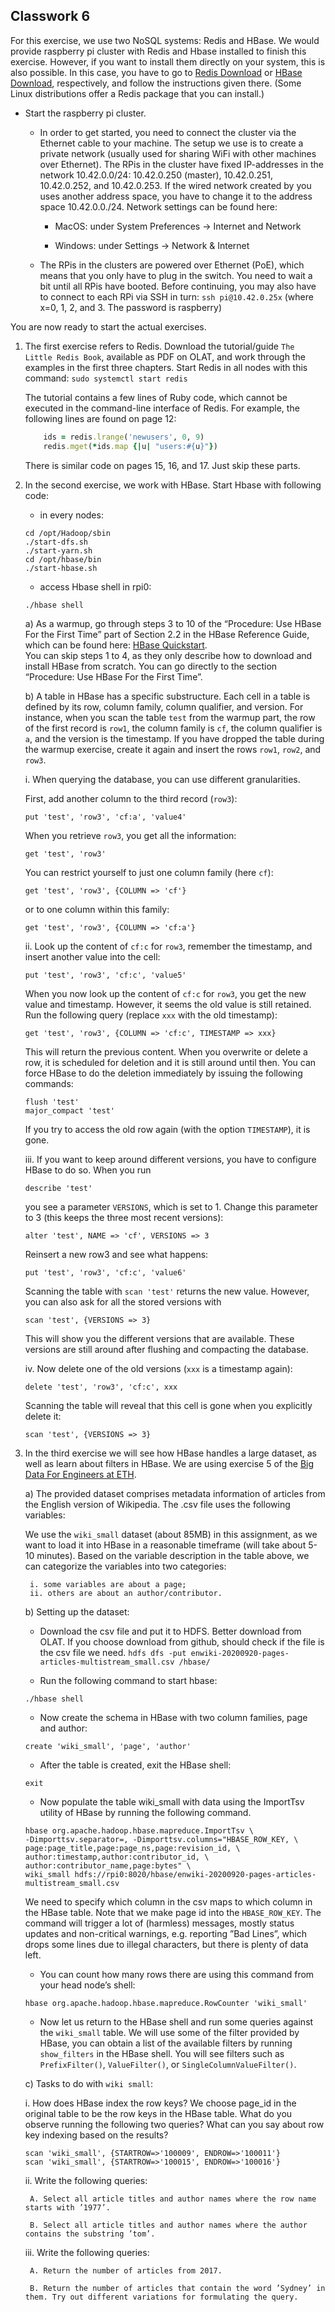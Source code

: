 
## Classwork 6

For this exercise, we use two NoSQL systems: Redis and HBase. We would provide raspberry pi cluster with Redis and Hbase installed to finish this exercise. However, if you want to install them directly on your system, this is also possible. In this case, you have to go to [Redis Download](https://redis.io/download) or [HBase Download](https://www.apache.org/dyn/closer.lua/hbase/), respectively, and follow the instructions given there. (Some Linux distributions offer a Redis package that you can install.)

- Start the raspberry pi cluster.
    - In order to get started, you need to connect the cluster via the Ethernet cable to your machine. The setup we use is to create a private network (usually used for sharing WiFi with other machines over Ethernet). The RPis in the cluster have fixed IP-addresses in the network 10.42.0.0/24: 10.42.0.250 (master), 10.42.0.251, 10.42.0.252, and 10.42.0.253. If the wired network created by you uses another address space, you have to change it to the address space 10.42.0.0./24. Network settings can be found here:
        - MacOS: under System Preferences → Internet and Network

        - Windows: under Settings → Network \& Internet

    - The RPis in the clusters are powered over Ethernet (PoE), which means that you only have to plug in the switch. You need to wait a bit until all RPis have booted. Before continuing, you may also have to connect to each RPi via SSH in turn:
    `
    ssh pi@10.42.0.25x
    `
    (where x=0, 1, 2, and 3. The password is raspberry)


You are now ready to start the actual exercises.

1. The first exercise refers to Redis. Download the tutorial/guide `The Little Redis Book`, available as PDF on OLAT, and work through the examples in the first three chapters. Start Redis in all nodes with this command: `sudo systemctl start redis`

    The tutorial contains a few lines of Ruby code, which cannot be executed in the command-line interface of Redis. For example, the following lines are found on page 12:  
    ```ruby
        ids = redis.lrange('newusers', 0, 9)
        redis.mget(*ids.map {|u| "users:#{u}"})
    ```
    There is similar code on pages 15, 16, and 17. Just skip these parts.

2. In the second exercise, we work with HBase. Start Hbase with following code:
    - in every nodes:
    ```
    cd /opt/Hadoop/sbin
    ./start-dfs.sh
    ./start-yarn.sh
    cd /opt/hbase/bin
    ./start-hbase.sh
    ```

    - access Hbase shell in rpi0:
    ```
    ./hbase shell
    ```

    a) As a warmup, go through steps 3 to 10 of the “Procedure: Use HBase For the First Time” part of Section 2.2 in the HBase Reference Guide, which can be found here: [HBase Quickstart](https://hbase.apache.org/book.html#quickstart).  
       You can skip steps 1 to 4, as they only describe how to download and install HBase from scratch. You can go directly to the section “Procedure: Use HBase For the First Time”.
    
    b) A table in HBase has a specific substructure. Each cell in a table is defined by its row, column family, column qualifier, and version. For instance, when you scan the table `test` from the warmup part, the row of the first record is `row1`, the column family is `cf`, the column qualifier is `a`, and the version is the timestamp. If you have dropped the table during the warmup exercise, create it again and insert the rows `row1`, `row2`, and `row3`.

    i. When querying the database, you can use different granularities. 
    
    First, add another column to the third record (`row3`):  
    ```
    put 'test', 'row3', 'cf:a', 'value4'
    ```

    When you retrieve `row3`, you get all the information:  
    ```
    get 'test', 'row3'
    ```

    You can restrict yourself to just one column family (here `cf`):  
    ```
    get 'test', 'row3', {COLUMN => 'cf'}
    ```

    or to one column within this family:  
    ```
    get 'test', 'row3', {COLUMN => 'cf:a'}
    ```

    ii. Look up the content of `cf:c` for `row3`, remember the timestamp, and insert another value into the cell:  
    ```
    put 'test', 'row3', 'cf:c', 'value5'
    ```

    When you now look up the content of `cf:c` for `row3`, you get the new value and timestamp. However, it seems the old value is still retained. Run the following query (replace `xxx` with the old timestamp):  
    ```
    get 'test', 'row3', {COLUMN => 'cf:c', TIMESTAMP => xxx}
    ```

    This will return the previous content. When you overwrite or delete a row, it is scheduled for deletion and it is still around until then. You can force HBase to do the deletion immediately by issuing the following commands:
    ```
    flush 'test'
    major_compact 'test'
    ```

    If you try to access the old row again (with the option `TIMESTAMP`), it is gone.

    iii. If you want to keep around different versions, you have to configure HBase to do so. When you run
    ```
    describe 'test'
    ```

    you see a parameter `VERSIONS`, which is set to 1. Change this parameter to 3 (this keeps the three most recent versions): 
    ```
    alter 'test', NAME => 'cf', VERSIONS => 3
    ```

    Reinsert a new row3 and see what happens: 
    ```
    put 'test', 'row3', 'cf:c', 'value6'
    ```

    Scanning the table with `scan 'test'` returns the new value. However, you can also ask for all the stored versions with 
    ```
    scan 'test', {VERSIONS => 3}
    ```

    This will show you the different versions that are available. These versions are still around after flushing and compacting the database.

    iv. Now delete one of the old versions (`xxx` is a timestamp again): 
    ```
    delete 'test', 'row3', 'cf:c', xxx
    ```

    Scanning the table will reveal that this cell is gone when you explicitly delete it: 
    ```
    scan 'test', {VERSIONS => 3}
    ```

3. In the third exercise we will see how HBase handles a large dataset, as well as learn about filters in HBase. We are using exercise 5 of the [Big Data For Engineers at ETH](https://github.com/RumbleDB/bigdata-exercises.git).

    a) The provided dataset comprises metadata information of articles from the English version of Wikipedia. The .csv file uses the following variables: 

    We use the `wiki_small` dataset (about 85MB) in this assignment, as we want to load it into HBase in a reasonable timeframe (will take about 5-10 minutes). Based on the variable description in the table above, we can categorize the variables into two categories:

        i. some variables are about a page;
        ii. others are about an author/contributor.

    b) Setting up the dataset:

    - Download the csv file and put it to HDFS. Better download from OLAT. If you choose download from github, should check if the file is the csv file we need.
    ```hdfs dfs -put enwiki-20200920-pages-articles-multistream_small.csv /hbase/```

    - Run the following command to start hbase:
    ```
    ./hbase shell
    ```

    - Now create the schema in HBase with two column families, page and author:
    ```
    create 'wiki_small', 'page', 'author'
    ```

    - After the table is created, exit the HBase shell:
    ```
    exit
    ```

    - Now populate the table wiki_small with data using the ImportTsv utility of HBase by running the following command.
    ```
    hbase org.apache.hadoop.hbase.mapreduce.ImportTsv \
    -Dimporttsv.separator=, -Dimporttsv.columns="HBASE_ROW_KEY, \
    page:page_title,page:page_ns,page:revision_id, \
    author:timestamp,author:contributor_id, \
    author:contributor_name,page:bytes" \
    wiki_small hdfs://rpi0:8020/hbase/enwiki-20200920-pages-articles-multistream_small.csv
    ```

    We need to specify which column in the csv maps to which column in the HBase table. Note that we make page id into the `HBASE_ROW_KEY`. The command will trigger a lot of (harmless) messages, mostly status updates and non-critical warnings, e.g. reporting ”Bad Lines”, which drops some lines due to illegal characters, but there is plenty of data left.

    - You can count how many rows there are using this command from your head node’s shell: 
    ```
    hbase org.apache.hadoop.hbase.mapreduce.RowCounter 'wiki_small'
    ```

    - Now let us return to the HBase shell and run some queries against the `wiki_small` table. We will use some of the filter provided by HBase, you can obtain a list of the available filters by running `show_filters` in the HBase shell. You will see filters such as `PrefixFilter()`, `ValueFilter()`, or `SingleColumnValueFilter()`.

    c) Tasks to do with `wiki small`:

    i. How does HBase index the row keys? We choose page_id in the original table to be the row keys in the HBase table. What do you observe running the following two queries? What can you say about row key indexing based on the results?
    ```
    scan 'wiki_small', {STARTROW=>'100009', ENDROW=>'100011'}
    scan 'wiki_small', {STARTROW=>'100015', ENDROW=>'100016'}
    ```

    ii. Write the following queries:

        A. Select all article titles and author names where the row name starts with ’1977’.

        B. Select all article titles and author names where the author contains the substring ’tom’.

    iii. Write the following queries:

        A. Return the number of articles from 2017.

        B. Return the number of articles that contain the word ’Sydney’ in them. Try out different variations for formulating the query.



